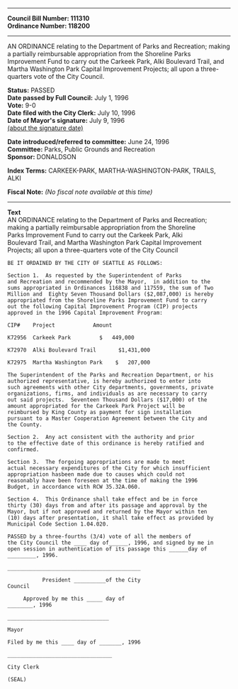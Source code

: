 * * * * *  
  
**Council Bill Number: [](#h0)[](#h2)111310**   
**Ordinance Number: 118200**  
  
* * * * *  
  
AN ORDINANCE relating to the Department of Parks and Recreation; making a partially reimbursable appropriation from the Shoreline Parks Improvement Fund to carry out the Carkeek Park, Alki Boulevard Trail, and Martha Washington Park Capital Improvement Projects; all upon a three-quarters vote of the City Council.  
  
**Status:** PASSED   
**Date passed by Full Council:** July 1, 1996   
**Vote:** 9-0   
**Date filed with the City Clerk:** July 10, 1996   
**Date of Mayor's signature:** July 9, 1996   
[(about the signature date)](/~public/approvaldate.htm)   
  
  
**Date introduced/referred to committee:** June 24, 1996   
**Committee:** Parks, Public Grounds and Recreation   
**Sponsor:** DONALDSON   
  
**Index Terms:** CARKEEK-PARK, MARTHA-WASHINGTON-PARK, TRAILS, ALKI  
  
**Fiscal Note:** *(No fiscal note available at this time)*  
  
* * * * *  
  
**Text**  
    AN ORDINANCE relating to the Department of Parks and Recreation;  
    making a partially reimbursable appropriation from the Shoreline  
    Parks Improvement Fund to carry out the Carkeek Park, Alki  
    Boulevard Trail, and Martha Washington Park Capital Improvement  
    Projects; all upon a three-quarters vote of the City Council  
  
    BE IT ORDAINED BY THE CITY OF SEATTLE AS FOLLOWS:  
  
    Section 1.  As requested by the Superintendent of Parks  
    and Recreation and recommended by the Mayor,  in addition to the  
    sums appropriated in Ordinances 116838 and 117559, the sum of Two  
    Million and  Eighty Seven Thousand Dollars ($2,087,000) is hereby  
    appropriated from the Shoreline Parks Improvement Fund to carry  
    out the following Capital Improvement Program (CIP) projects  
    approved in the 1996 Capital Improvement Program:  
  
    CIP#    Project            Amount  
  
    K72956  Carkeek Park         $   449,000  
  
    K72970  Alki Boulevard Trail       $1,431,000  
  
    K72975  Martha Washington Park    $   207,000  
  
    The Superintendent of the Parks and Recreation Department, or his  
    authorized representative, is hereby authorized to enter into  
    such agreements with other City departments, governments, private  
    organizations, firms, and individuals as are necessary to carry  
    out said projects.  Seventeen Thousand Dollars ($17,000) of the  
    amount appropriated for the Carkeek Park Project will be  
    reimbursed by King County as payment for sign installation  
    pursuant to a Master Cooperation Agreement between the City and  
    the County.  
  
    Section 2.  Any act consistent with the authority and prior  
    to the effective date of this ordinance is hereby ratified and  
    confirmed.  
  
    Section 3.  The forgoing appropriations are made to meet  
    actual necessary expenditures of the City for which insufficient  
    appropriation hasbeen made due to causes which could not  
    reasonably have been foreseen at the time of making the 1996  
    Budget, in accordance with RCW 35.32A.060.  
  
    Section 4.  This Ordinance shall take effect and be in force  
    thirty (30) days from and after its passage and approval by the  
    Mayor, but if not approved and returned by the Mayor within ten  
    (10) days after presentation, it shall take effect as provided by  
    Municipal Code Section 1.04.020.  
  
    PASSED by a three-fourths (3/4) vote of all the members of  
    the City Council the ____ day of______, 1996, and signed by me in  
    open session in authentication of its passage this ______day of  
    _________, 1996.  
  
    __________________________________________  
  
               President __________of the City  
    Council  
  
         Approved by me this _____ day of  
    ________, 1996  
  
    ________________________________  
  
    Mayor  
  
    Filed by me this ____ day of _______, 1996  
  
    _________________________________  
  
    City Clerk  
  
    (SEAL)  

